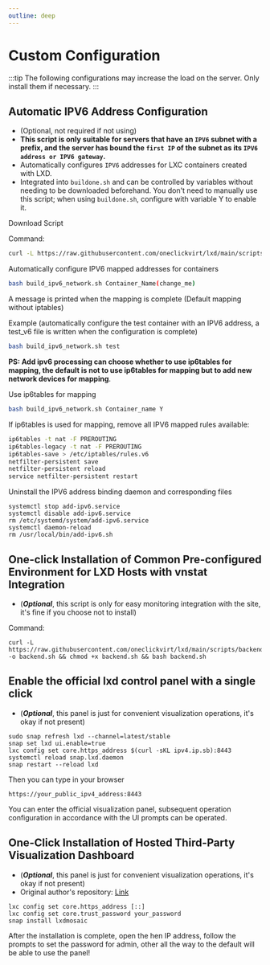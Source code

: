 ```yaml
---
outline: deep
---
```


# Custom Configuration

:::tip
The following configurations may increase the load on the server. Only install them if necessary.
:::

## Automatic IPV6 Address Configuration

- (Optional, not required if not using)
- **This script is only suitable for servers that have an ```IPV6``` subnet with a prefix, and the server has bound the ```first IP``` of the subnet as its ```IPV6 address or IPV6 gateway```.**
- Automatically configures ```IPV6``` addresses for LXC containers created with LXD.
- Integrated into ```buildone.sh``` and can be controlled by variables without needing to be downloaded beforehand. You don't need to manually use this script; when using ```buildone.sh```, configure with variable Y to enable it.

Download Script

Command:

```bash
curl -L https://raw.githubusercontent.com/oneclickvirt/lxd/main/scripts/build_ipv6_network.sh -o build_ipv6_network.sh && chmod +x build_ipv6_network.sh
```

Automatically configure IPV6 mapped addresses for containers

```bash
bash build_ipv6_network.sh Container_Name(change_me)
```

A message is printed when the mapping is complete (Default mapping without iptables)

Example (automatically configure the test container with an IPV6 address, a test_v6 file is written when the configuration is complete)

```bash
bash build_ipv6_network.sh test
```

**PS: Add ipv6 processing can choose whether to use ip6tables for mapping, the default is not to use ip6tables for mapping but to add new network devices for mapping**.

Use ip6tables for mapping

```bash
bash build_ipv6_network.sh Container_name Y
```

If ip6tables is used for mapping, remove all IPV6 mapped rules available:

```bash
ip6tables -t nat -F PREROUTING
ip6tables-legacy -t nat -F PREROUTING
ip6tables-save > /etc/iptables/rules.v6
netfilter-persistent save
netfilter-persistent reload
service netfilter-persistent restart
```

Uninstall the IPV6 address binding daemon and corresponding files

```shell
systemctl stop add-ipv6.service
systemctl disable add-ipv6.service
rm /etc/systemd/system/add-ipv6.service
systemctl daemon-reload
rm /usr/local/bin/add-ipv6.sh
```

## One-click Installation of Common Pre-configured Environment for LXD Hosts with vnstat Integration

- (***Optional***, this script is only for easy monitoring integration with the site, it's fine if you choose not to install)

Command:

```shell
curl -L https://raw.githubusercontent.com/oneclickvirt/lxd/main/scripts/backend.sh -o backend.sh && chmod +x backend.sh && bash backend.sh
```

## Enable the official lxd control panel with a single click

- (***Optional***, this panel is just for convenient visualization operations, it's okay if not present)

```shell
sudo snap refresh lxd --channel=latest/stable
snap set lxd ui.enable=true
lxc config set core.https_address $(curl -sKL ipv4.ip.sb):8443
systemctl reload snap.lxd.daemon
snap restart --reload lxd
```

Then you can type in your browser

```https://your_public_ipv4_address:8443```

You can enter the official visualization panel, subsequent operation configuration in accordance with the UI prompts can be operated.

## One-Click Installation of Hosted Third-Party Visualization Dashboard

- (***Optional***, this panel is just for convenient visualization operations, it's okay if not present)
- Original author's repository: [Link](https://github.com/turtle0x1/LxdMosaic)

```shell
lxc config set core.https_address [::]
lxc config set core.trust_password your_password
snap install lxdmosaic
```

After the installation is complete, open the hen IP address, follow the prompts to set the password for admin, other all the way to the default will be able to use the panel!
